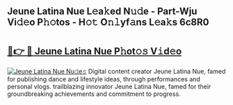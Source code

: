 ## Jeune Latina Nue L𝚎a𝚔ed N𝚞𝚍e - Part-Wju Vi𝚍𝚎o P𝚑𝚘tos - H𝚘𝚝 O𝚗𝚕yf𝚊ns L𝚎a𝚔s 6c8R0

# <h2><a href="http://kfc9rk9.oniu.top/?m=Jeune+Latina+Nue">🔗👉 🔴 Jeune Latina Nue P𝚑ot𝚘𝚜 V𝚒d𝚎o</a></h2>

[![Jeune Latina Nue Nu𝚍e𝚜](https://i.imgur.com/0qMVB7G.gif)](http://kfc9rk9.oniu.top/?m=Jeune+Latina+Nue)
Digital content creator Jeune Latina Nue, famed for publishing dance and lifestyle ideas, through performances and personal vlogs. trailblazing innovator Jeune Latina Nue, famed for their groundbreaking achievements and commitment to progress.  
